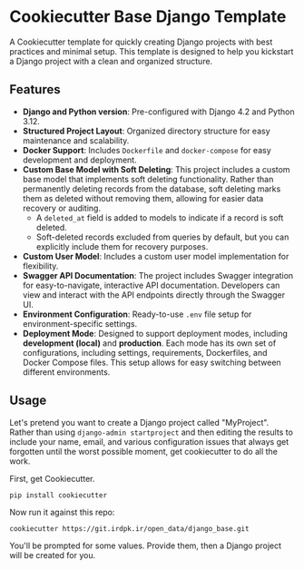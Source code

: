 # Cookiecutter Base Django Template

A Cookiecutter template for quickly creating Django projects with best practices and
minimal setup. This template is designed to help you kickstart a Django project with
a clean and organized structure.

## Features

- **Django and Python version**: Pre-configured with Django 4.2 and Python 3.12.
- **Structured Project Layout**: Organized directory structure for easy maintenance and scalability.
- **Docker Support**: Includes `Dockerfile` and `docker-compose` for easy development and deployment.
- **Custom Base Model with Soft Deleting**: This project includes a custom base model that implements soft deleting functionality. Rather than permanently deleting records from the database, soft deleting marks them as deleted without removing them, allowing for easier data recovery or auditing.
  - A `deleted_at` field is added to models to indicate if a record is soft deleted.
  - Soft-deleted records excluded from queries by default, but you can explicitly include them for recovery purposes.
- **Custom User Model**: Includes a custom user model implementation for flexibility.
- **Swagger API Documentation**: The project includes Swagger integration for easy-to-navigate, interactive API documentation. Developers can view and interact with the API endpoints directly through the Swagger UI.
- **Environment Configuration**: Ready-to-use `.env` file setup for environment-specific settings.
- **Deployment Mode**: Designed to support deployment modes, including **development (local)** and **production**. Each mode has its own set of configurations, including settings, requirements, Dockerfiles, and Docker Compose files. This setup allows for easy switching between different environments.


## Usage

Let's pretend you want to create a Django project called "MyProject". Rather than using `django-admin startproject`
and then editing the results to include your name, email, and various configuration issues that always get forgotten
until the worst possible moment, get cookiecutter to do all the work.

First, get Cookiecutter.

```
pip install cookiecutter
```

Now run it against this repo:

```
cookiecutter https://git.irdpk.ir/open_data/django_base.git
```

You'll be prompted for some values. Provide them, then a Django project will be created for you.
